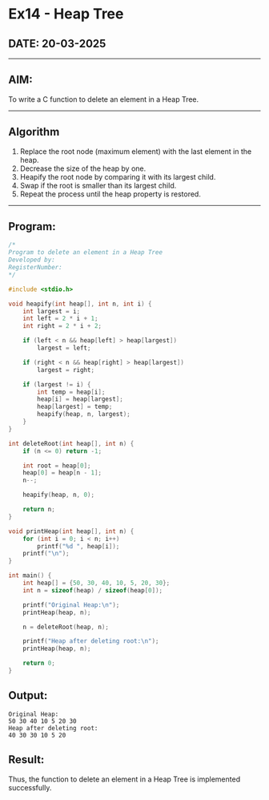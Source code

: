 # Ex14 - Heap Tree

## DATE: 20-03-2025

---

## AIM:
To write a C function to delete an element in a Heap Tree.

---

## Algorithm

1. Replace the root node (maximum element) with the last element in the heap.  
2. Decrease the size of the heap by one.  
3. Heapify the root node by comparing it with its largest child.  
4. Swap if the root is smaller than its largest child.  
5. Repeat the process until the heap property is restored.

---

## Program:

```c
/*
Program to delete an element in a Heap Tree
Developed by: 
RegisterNumber:  
*/

#include <stdio.h>

void heapify(int heap[], int n, int i) {
    int largest = i;
    int left = 2 * i + 1;
    int right = 2 * i + 2;

    if (left < n && heap[left] > heap[largest])
        largest = left;

    if (right < n && heap[right] > heap[largest])
        largest = right;

    if (largest != i) {
        int temp = heap[i];
        heap[i] = heap[largest];
        heap[largest] = temp;
        heapify(heap, n, largest);
    }
}

int deleteRoot(int heap[], int n) {
    if (n <= 0) return -1;

    int root = heap[0];
    heap[0] = heap[n - 1];
    n--;

    heapify(heap, n, 0);

    return n;
}

void printHeap(int heap[], int n) {
    for (int i = 0; i < n; i++)
        printf("%d ", heap[i]);
    printf("\n");
}

int main() {
    int heap[] = {50, 30, 40, 10, 5, 20, 30};
    int n = sizeof(heap) / sizeof(heap[0]);

    printf("Original Heap:\n");
    printHeap(heap, n);

    n = deleteRoot(heap, n);

    printf("Heap after deleting root:\n");
    printHeap(heap, n);

    return 0;
}
```
## Output:
```
Original Heap:
50 30 40 10 5 20 30 
Heap after deleting root:
40 30 30 10 5 20 
```
## Result:
Thus, the function to delete an element in a Heap Tree is implemented successfully.
